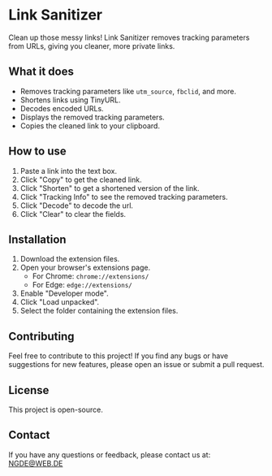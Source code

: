 # Link Sanitizer

Clean up those messy links! Link Sanitizer removes tracking parameters from URLs, giving you cleaner, more private links.

## What it does

* Removes tracking parameters like `utm_source`, `fbclid`, and more.
* Shortens links using TinyURL.
* Decodes encoded URLs.
* Displays the removed tracking parameters.
* Copies the cleaned link to your clipboard.

## How to use

1.  Paste a link into the text box.
2.  Click "Copy" to get the cleaned link.
3.  Click "Shorten" to get a shortened version of the link.
4.  Click "Tracking Info" to see the removed tracking parameters.
5.  Click "Decode" to decode the url.
6.  Click "Clear" to clear the fields.

## Installation

1.  Download the extension files.
2.  Open your browser's extensions page.
    * For Chrome: `chrome://extensions/`
    * For Edge: `edge://extensions/`
3.  Enable "Developer mode".
4.  Click "Load unpacked".
5.  Select the folder containing the extension files.

## Contributing

Feel free to contribute to this project! If you find any bugs or have suggestions for new features, please open an issue or submit a pull request.

## License

This project is open-source.

## Contact

If you have any questions or feedback, please contact us at: NGDE@WEB.DE
